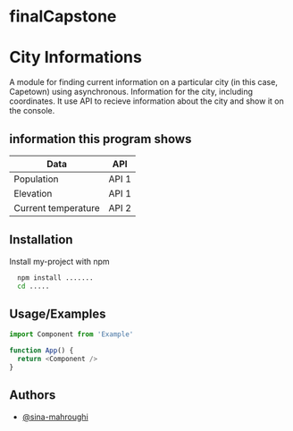 # finalCapstone


# City Informations

A module for finding current information on a 
particular city (in this case, Capetown) using asynchronous.
Information for the city, including coordinates.
It use API to recieve information about the city and show it on the console.

## information this program shows
| Data        | API           | 
| ------------- |:-------------:| 
| Population      | API 1      |
| Elevation | API 1      |
| Current temperature      | API 2 |



## Installation

Install my-project with npm

```bash
  npm install .......
  cd .....
```
    


## Usage/Examples

```javascript
import Component from 'Example'

function App() {
  return <Component />
}
```




## Authors

- [@sina-mahroughi](https://github.com/sina-mahroughi/)

